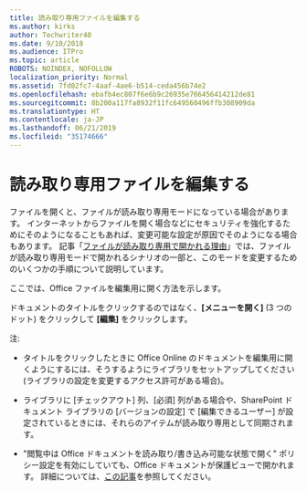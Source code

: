 ```yaml
---
title: 読み取り専用ファイルを編集する
ms.author: kirks
author: Techwriter40
ms.date: 9/10/2018
ms.audience: ITPro
ms.topic: article
ROBOTS: NOINDEX, NOFOLLOW
localization_priority: Normal
ms.assetid: 7fd02fc7-4aaf-4ae6-b514-ceda456b74e2
ms.openlocfilehash: ebafb4ec807f6e6b9c26935e766456414212de81
ms.sourcegitcommit: 8b200a117fa8932f11fc649560496ffb308909da
ms.translationtype: HT
ms.contentlocale: ja-JP
ms.lasthandoff: 06/21/2019
ms.locfileid: "35174666"
---
```

# <a name="edit-a-read-only-file"></a>読み取り専用ファイルを編集する

ファイルを開くと、ファイルが読み取り専用モードになっている場合があります。 インターネットからファイルを開く場合などにセキュリティを強化するためにそのようになることもあれば、変更可能な設定が原因でそのようになる場合もあります。 記事「[ファイルが読み取り専用で開かれる理由](https://support.office.com/article/Why-did-my-file-open-read-only-3ab4b792-da50-4b38-8628-14c64e1f1d15)」では、ファイルが読み取り専用モードで開かれるシナリオの一部と、このモードを変更するためのいくつかの手順について説明しています。

ここでは、Office ファイルを編集用に開く方法を示します。

ドキュメントのタイトルをクリックするのではなく、**[メニューを開く]** (3 つのドット) をクリックして **[編集]** をクリックします。

注: 

- タイトルをクリックしたときに Office Online のドキュメントを編集用に開くようにするには、そうするようにライブラリをセットアップしてください (ライブラリの設定を変更するアクセス許可がある場合)。

- ライブラリに [チェックアウト] 列、[必須] 列がある場合や、SharePoint ドキュメント ライブラリの [バージョンの設定] で [編集できるユーザー] が設定されているときには、それらのアイテムが読み取り専用として同期されます。

- "閲覧中は Office ドキュメントを読み取り/書き込み可能な状態で開く" ポリシー設定を有効にしていても、Office ドキュメントが保護ビューで開かれます。 詳細については、[この記事](https://support.microsoft.com/help/983047/an-office-document-opens-in-protected-view-even-though-you-enable-the)を参照してください。

